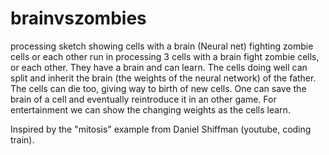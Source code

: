 # brainvszombies
processing sketch showing cells with a brain (Neural net) fighting zombie cells or each other 
run in processing 3
cells with a brain fight zombie cells, or each other. They have a brain and can learn. The cells doing well can split and inherit the brain (the weights of the neural network) of the father. 
The cells can die too, giving way to birth of new cells. 
One can save the brain of a cell and eventually reintroduce it in an other game. 
For entertainment we can show the changing weights as the cells learn. 

Inspired by the "mitosis" example from Daniel Shiffman (youtube, coding train). 
